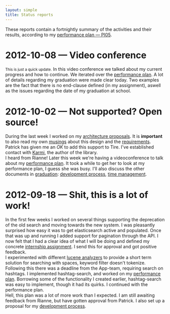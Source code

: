 ```yaml
---
layout: simple
title: Status reports
---
```


These reports contain a fortnightly summary of the activities and their results, according to my [performance plan — PI05](performance-plan.html#ref-PI05).

# 2012-10-08 — Video conference
<small>This is just a quick update.</small>
In this video conference we talked about my current progress and how to continue. We iterated over the [performance plan]. A lot of details regarding my graduation were made clear today. Two examples are the fact that there is no end-clause defined (in my assignment), aswell as the issues regarding the date of my graduation at school.

# 2012-10-02 — Not supported? Open source!
During the last week I worked on my [architecture proposals]. It is **important** to also read my own [musings] about this design and the [requirements]. Patrick has given me an *OK* to add this support to Tire. I've established contact with [Karmi](http://karmi.cz/en), the author of the library.  
I heard from Rianne! Later this week we're having a videoconference to talk about my [performance plan]. It took a while to get her to look at my performance plan, I guess she was busy. I'll also discuss the other documents in [graduation]: [development process], [time management].

[architecture proposals]: architecture/design.html
[musings]: architecture/musings.html
[requirements]: architecture/requirements.html
[graduation]: index.html
[time management]: time-management.html


# 2012-09-18 — Shit, this is a lot of work!
In the first few weeks I worked on several things supporting the deprecation of the old search and moving towards the new system. I was pleasantly surprised how easy it was to get elasticsearch active and populated. Once that was up and running I added support for pagination through the API. I now felt that I had a clear idea of what I will be doing and defined my concrete [internship assignment]. I send this for approval and got positive feedback.  
I experimented with different [lucene analyzers] to provide a short term solution for searching with spaces, keyword filter doesn't tokenize. Following this there was a deadline from the App-team, requiring search on hashtags. I implemented hashtag-search, and worked on my [performance plan]. Borrowing some of the functionality I created earlier, hashtag-search was easy to implement, though it had its quirks. I continued with the performance plan.  
Hell, this plan was a lot of more work than I expected. I am still awaiting feedback from Rianne, but have gotten approval from Patrick. I also set up a proposal for my [development process].

[internship assignment]: graduation-assignment.html
[lucene analyzers]: http://lucene.apache.org/core/old_versioned_docs/versions/3_0_1/api/all/org/apache/lucene/analysis/Analyzer.html
[performance plan]: performance-plan.html
[development process]: development-process.html